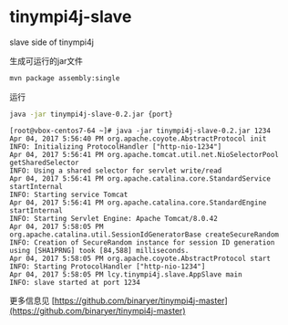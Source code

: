# tinympi4j-slave
slave side of tinympi4j

生成可运行的jar文件
```bash
mvn package assembly:single
```

运行
```bash
java -jar tinympi4j-slave-0.2.jar {port}
```

```
[root@vbox-centos7-64 ~]# java -jar tinympi4j-slave-0.2.jar 1234
Apr 04, 2017 5:56:40 PM org.apache.coyote.AbstractProtocol init
INFO: Initializing ProtocolHandler ["http-nio-1234"]
Apr 04, 2017 5:56:41 PM org.apache.tomcat.util.net.NioSelectorPool getSharedSelector
INFO: Using a shared selector for servlet write/read
Apr 04, 2017 5:56:41 PM org.apache.catalina.core.StandardService startInternal
INFO: Starting service Tomcat
Apr 04, 2017 5:56:41 PM org.apache.catalina.core.StandardEngine startInternal
INFO: Starting Servlet Engine: Apache Tomcat/8.0.42
Apr 04, 2017 5:58:05 PM org.apache.catalina.util.SessionIdGeneratorBase createSecureRandom
INFO: Creation of SecureRandom instance for session ID generation using [SHA1PRNG] took [84,588] milliseconds.
Apr 04, 2017 5:58:05 PM org.apache.coyote.AbstractProtocol start
INFO: Starting ProtocolHandler ["http-nio-1234"]
Apr 04, 2017 5:58:05 PM lcy.tinympi4j.slave.AppSlave main
INFO: slave started at port 1234
```

 更多信息见 [https://github.com/binaryer/tinympi4j-master](https://github.com/binaryer/tinympi4j-master)